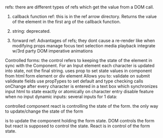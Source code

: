 
refs: there are different types of refs which get the value from a DOM call. 
1) callback function ref: this is in the ref arrow directory. Returns the value of the element
in the first arg of the callback function. 



2) string: deprecated. 


3) forward ref: 
Advantages of refs; they dont cause a re-render like when modifying props
manage focus
text selection 
media playback
integrate w/3rd party DOM
imperative animations 

Controlled forms: the control refers to keeping the state of the element in sync with the Component. For an Input 
element each character is updated into state, not the final string. 
uses prop to set state values in component from html form element or div element
Allows you to: 
  validate on submit
  valideate fields
  use propTypes to set default and type checking
  calls onChange after every character is entered in a text box which synchronizes input html to state exactly or atomically on character entry
  disable feature when no input
  dynamic inputs:
  several inputs for 1 data: 



controlled component react is controlling the state of the form. the only way to update/change the state of the form

is to update the component holding the form state. DOM controls the form but react is supposed to control
the state. React is in control of the form state. 



